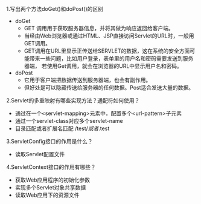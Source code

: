 1.写出两个方法doGet()和doPost()的区别
 - doGet
   - GET 调用用于获取服务器信息，并将其做为响应返回给客户端。
   - 当经由Web浏览器或通过HTML、JSP直接访问Servlet的URL时，一般用GET调用。
   -  GET调用在URL里显示正传送给SERVLET的数据，这在系统的安全方面可能带来一些问题，比如用户登录，表单里的用户名和密码需要发送到服务器端， 若使用Get调用，就会在浏览器的URL中显示用户名和密码。
 - doPost
    - 它用于客户端把数据传送到服务器端，也会有副作用。
    - 但好处是可以隐藏传送给服务器的任何数据。Post适合发送大量的数据。

2.Servlet的多重映射有哪些实现方法？通配符如何使用？
 - ​通过在一个\<servlet-mapping>元素中，配置多个\<url-pattern>子元素​
 - 通过一个servlet-class对应多个servlet-name
 - 目录匹配或者扩展名匹配  /test/*或者*.test

3.ServletConfig接口的作用是什么？
 - 读取Servlet配置文件
  
4.ServletContext接口的作用有哪些？
 - 获取Web应用程序的初始化参数
 - 实现多个Servlet对象共享数据
 - 读取Web应用下的资源文件